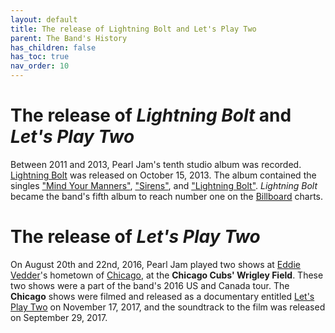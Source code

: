 ```yaml
---
layout: default
title: The release of Lightning Bolt and Let's Play Two
parent: The Band's History
has_children: false
has_toc: true
nav_order: 10
---
```


# The release of *Lightning Bolt* and *Let's Play Two*

Between 2011 and 2013, Pearl Jam's tenth studio album was recorded. [Lightning Bolt](https://pearljamopedia.ml/docs/Albums/Studio/Lightning-Bolt) was released on October 15, 2013. The album contained the singles ["Mind Your Manners"](https://pearljamopedia.ml/docs/Albums/Studio/Lightning-Bolt), ["Sirens"](https://pearljamopedia.ml/docs/Albums/Studio/Lightning-Bolt), and ["Lightning Bolt"](https://pearljamopedia.ml/docs/Albums/Studio/Lightning-Bolt). *Lightning Bolt* became the band's fifth album to reach number one on the [Billboard](https://pearljamopedia.ml/docs/Notable-Mentions/Brands-Companies/Billboard) charts.

# The release of *Let's Play Two* 

On August 20th and 22nd, 2016, Pearl Jam played two shows at [Eddie Vedder](https://pearljamopedia.ml/docs/Notable-Mentions/Current-Members/Eddie-Vedder)'s hometown of [Chicago](https://pearljamopedia.ml/docs/Notable-Mentions/Locations/Chicago-IL), at the **Chicago Cubs' Wrigley Field**. These two shows were a part of the band's 2016 US and Canada tour. The **Chicago** shows were filmed and released as a documentary entitled [Let's Play Two](https://pearljamopedia.ml/Notable-Mentions/Television-Film/Lets-Play-Two) on November 17, 2017, and the soundtrack to the film was released on September 29, 2017.